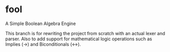 # fool
A Simple Boolean Algebra Engine

This branch is for rewriting the project from scratch with an actual lexer and parser. Also to add support for mathematical logic operations such as Implies (->) and Biconditionals (<->).
